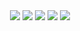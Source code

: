 <p align="center">
        <p align="center">
            <a align="center">
                <img align="center" src="https://img.shields.io/badge/javascript-black?&style=flat&logo=javascript&logoColor=white"/>
                <img align="center" src="https://img.shields.io/badge/typescript-black?&style=flat&logo=typescript&logoColor=white"/>
                <img align="center" src="https://img.shields.io/badge/react-black?&style=flat&logo=react&logoColor=white"/>
                <img align="center" src="https://img.shields.io/badge/bash-black?&style=flat&logo=gnu-bash&logoColor=white"/>
                <img align="center" src="https://img.shields.io/badge/python-black?&style=flat&logo=python&logoColor=white"/>
            </a> 
        </p>        
    </p>
</p>
